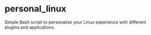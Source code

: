 # personal_linux
Simple Bash script to personalize your Linux experience with different plugins and applications.
